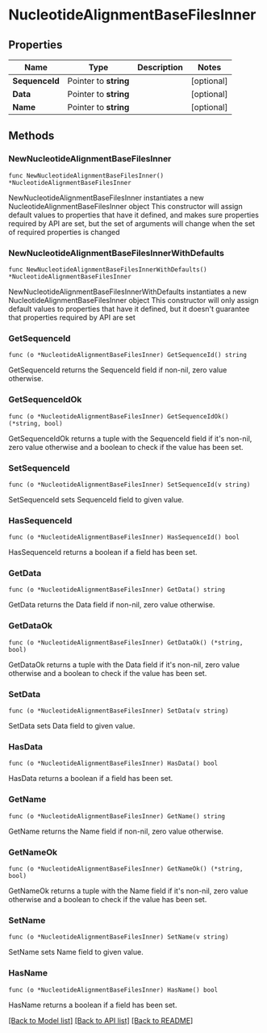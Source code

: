 # NucleotideAlignmentBaseFilesInner

## Properties

Name | Type | Description | Notes
------------ | ------------- | ------------- | -------------
**SequenceId** | Pointer to **string** |  | [optional] 
**Data** | Pointer to **string** |  | [optional] 
**Name** | Pointer to **string** |  | [optional] 

## Methods

### NewNucleotideAlignmentBaseFilesInner

`func NewNucleotideAlignmentBaseFilesInner() *NucleotideAlignmentBaseFilesInner`

NewNucleotideAlignmentBaseFilesInner instantiates a new NucleotideAlignmentBaseFilesInner object
This constructor will assign default values to properties that have it defined,
and makes sure properties required by API are set, but the set of arguments
will change when the set of required properties is changed

### NewNucleotideAlignmentBaseFilesInnerWithDefaults

`func NewNucleotideAlignmentBaseFilesInnerWithDefaults() *NucleotideAlignmentBaseFilesInner`

NewNucleotideAlignmentBaseFilesInnerWithDefaults instantiates a new NucleotideAlignmentBaseFilesInner object
This constructor will only assign default values to properties that have it defined,
but it doesn't guarantee that properties required by API are set

### GetSequenceId

`func (o *NucleotideAlignmentBaseFilesInner) GetSequenceId() string`

GetSequenceId returns the SequenceId field if non-nil, zero value otherwise.

### GetSequenceIdOk

`func (o *NucleotideAlignmentBaseFilesInner) GetSequenceIdOk() (*string, bool)`

GetSequenceIdOk returns a tuple with the SequenceId field if it's non-nil, zero value otherwise
and a boolean to check if the value has been set.

### SetSequenceId

`func (o *NucleotideAlignmentBaseFilesInner) SetSequenceId(v string)`

SetSequenceId sets SequenceId field to given value.

### HasSequenceId

`func (o *NucleotideAlignmentBaseFilesInner) HasSequenceId() bool`

HasSequenceId returns a boolean if a field has been set.

### GetData

`func (o *NucleotideAlignmentBaseFilesInner) GetData() string`

GetData returns the Data field if non-nil, zero value otherwise.

### GetDataOk

`func (o *NucleotideAlignmentBaseFilesInner) GetDataOk() (*string, bool)`

GetDataOk returns a tuple with the Data field if it's non-nil, zero value otherwise
and a boolean to check if the value has been set.

### SetData

`func (o *NucleotideAlignmentBaseFilesInner) SetData(v string)`

SetData sets Data field to given value.

### HasData

`func (o *NucleotideAlignmentBaseFilesInner) HasData() bool`

HasData returns a boolean if a field has been set.

### GetName

`func (o *NucleotideAlignmentBaseFilesInner) GetName() string`

GetName returns the Name field if non-nil, zero value otherwise.

### GetNameOk

`func (o *NucleotideAlignmentBaseFilesInner) GetNameOk() (*string, bool)`

GetNameOk returns a tuple with the Name field if it's non-nil, zero value otherwise
and a boolean to check if the value has been set.

### SetName

`func (o *NucleotideAlignmentBaseFilesInner) SetName(v string)`

SetName sets Name field to given value.

### HasName

`func (o *NucleotideAlignmentBaseFilesInner) HasName() bool`

HasName returns a boolean if a field has been set.


[[Back to Model list]](../README.md#documentation-for-models) [[Back to API list]](../README.md#documentation-for-api-endpoints) [[Back to README]](../README.md)


